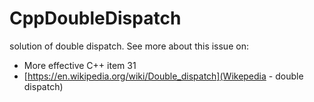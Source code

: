 # CppDoubleDispatch

solution of double dispatch.
See more about this issue on:
 * More effective C++ item 31
 * [https://en.wikipedia.org/wiki/Double_dispatch](Wikepedia - double dispatch)
